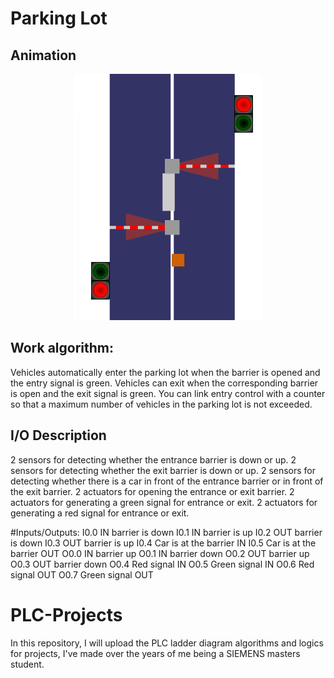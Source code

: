# Parking Lot

## Animation
<p align="center"> 
  <img src="Animation.gif">
</p>

## Work algorithm:
  Vehicles automatically enter the parking lot when the barrier is opened and the entry signal is green. Vehicles can exit when the corresponding barrier is open and the exit signal is green. You can link entry control with a counter so that a maximum number of vehicles in the parking lot is not exceeded.

## I/O Description
2 sensors for detecting whether the entrance barrier is down or up.
2 sensors for detecting whether the exit barrier is down or up.
2 sensors for detecting whether there is a car in front of the entrance barrier or in front of the exit barrier.
2 actuators for opening the entrance or exit barrier.
2 actuators for generating a green signal for entrance or exit.
2 actuators for generating a red signal for entrance or exit.

#Inputs/Outputs:
I0.0	IN barrier is down
I0.1	IN barrier is up
I0.2	OUT barrier is down
I0.3	OUT barrier is up
I0.4	Car is at the barrier IN
I0.5	Car is at the barrier OUT
O0.0	IN barrier up
O0.1  IN barrier down
O0.2	OUT barrier up
O0.3  OUT barrier down
O0.4	Red signal IN
O0.5	Green signal IN
O0.6 Red signal OUT
O0.7	Green signal OUT

# PLC-Projects
In this repository, I will upload the PLC ladder diagram algorithms and logics for projects, I've made over the years of me being a SIEMENS masters student.
